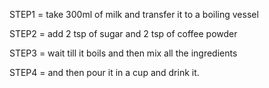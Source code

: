 STEP1 = take 300ml of milk and transfer it to a boiling vessel

STEP2 = add 2 tsp of sugar and 2 tsp of coffee powder

STEP3 = wait  till it boils and then mix all the ingredients

STEP4 = and then pour it in a cup and drink it.